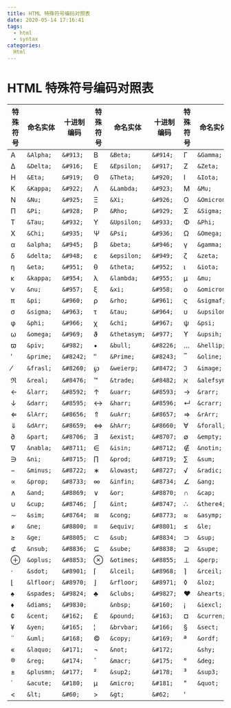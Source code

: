 ```yaml
---
title: HTML 特殊符号编码对照表
date: 2020-05-14 17:16:41
tags:
  - html
  - syntax
categories:
  Html
---
```


# HTML 特殊符号编码对照表

<!-- more -->

| 特殊符号 | 命名实体   | 十进制编码 | 特殊符号 | 命名实体     | 十进制编码 | 特殊符号 | 命名实体    | 十进制编码 |
| -------- | ---------- | ---------- | -------- | ------------ | ---------- | -------- | ----------- | ---------- |
| Α        | `&Alpha;`  | `&#913;`   | Β        | `&Beta;`     | `&#914;`   | Γ        | `&Gamma;`   | `&#915;`   |
| Δ        | `&Delta;`  | `&#916;`   | Ε        | `&Epsilon;`  | `&#917;`   | Ζ        | `&Zeta;`    | `&#918;`   |
| Η        | `&Eta;`    | `&#919;`   | Θ        | `&Theta;`    | `&#920;`   | Ι        | `&Iota;`    | `&#921;`   |
| Κ        | `&Kappa;`  | `&#922;`   | Λ        | `&Lambda;`   | `&#923;`   | Μ        | `&Mu;`      | `&#924;`   |
| Ν        | `&Nu;`     | `&#925;`   | Ξ        | `&Xi;`       | `&#926;`   | Ο        | `&Omicron;` | `&#927;`   |
| Π        | `&Pi;`     | `&#928;`   | Ρ        | `&Rho;`      | `&#929;`   | Σ        | `&Sigma;`   | `&#931;`   |
| Τ        | `&Tau;`    | `&#932;`   | Υ        | `&Upsilon;`  | `&#933;`   | Φ        | `&Phi;`     | `&#934;`   |
| Χ        | `&Chi;`    | `&#935;`   | Ψ        | `&Psi;`      | `&#936;`   | Ω        | `&Omega;`   | `&#937;`   |
| α        | `&alpha;`  | `&#945;`   | β        | `&beta;`     | `&#946;`   | γ        | `&gamma;`   | `&#947;`   |
| δ        | `&delta;`  | `&#948;`   | ε        | `&epsilon;`  | `&#949;`   | ζ        | `&zeta;`    | `&#950;`   |
| η        | `&eta;`    | `&#951;`   | θ        | `&theta;`    | `&#952;`   | ι        | `&iota;`    | `&#953;`   |
| κ        | `&kappa;`  | `&#954;`   | λ        | `&lambda;`   | `&#955;`   | μ        | `&mu;`      | `&#956;`   |
| ν        | `&nu;`     | `&#957;`   | ξ        | `&xi;`       | `&#958;`   | ο        | `&omicron;` | `&#959;`   |
| π        | `&pi;`     | `&#960;`   | ρ        | `&rho;`      | `&#961;`   | ς        | `&sigmaf;`  | `&#962;`   |
| σ        | `&sigma;`  | `&#963;`   | τ        | `&tau;`      | `&#964;`   | υ        | `&upsilon;` | `&#965;`   |
| φ        | `&phi;`    | `&#966;`   | χ        | `&chi;`      | `&#967;`   | ψ        | `&psi;`     | `&#968;`   |
| ω        | `&omega;`  | `&#969;`   | ϑ        | `&thetasym;` | `&#977;`   | ϒ        | `&upsih;`   | `&#978;`   |
| ϖ        | `&piv;`    | `&#982;`   | •        | `&bull;`     | `&#8226;`  | …        | `&hellip;`  | `&#8230;`  |
| ′        | `&prime;`  | `&#8242;`  | ″        | `&Prime;`    | `&#8243;`  | ‾        | `&oline;`   | `&#8254;`  |
| ⁄        | `&frasl;`  | `&#8260;`  | ℘        | `&weierp;`   | `&#8472;`  | ℑ        | `&image;`   | `&#8465;`  |
| ℜ        | `&real;`   | `&#8476;`  | ™        | `&trade;`    | `&#8482;`  | ℵ        | `&alefsym;` | `&#8501;`  |
| ←        | `&larr;`   | `&#8592;`  | ↑        | `&uarr;`     | `&#8593;`  | →        | `&rarr;`    | `&#8594;`  |
| ↓        | `&darr;`   | `&#8595;`  | ↔        | `&harr;`     | `&#8596;`  | ↵        | `&crarr;`   | `&#8629;`  |
| ⇐        | `&lArr;`   | `&#8656;`  | ⇑        | `&uArr;`     | `&#8657;`  | ⇒        | `&rArr;`    | `&#8658;`  |
| ⇓        | `&dArr;`   | `&#8659;`  | ⇔        | `&hArr;`     | `&#8660;`  | ∀        | `&forall;`  | `&#8704;`  |
| ∂        | `&part;`   | `&#8706;`  | ∃        | `&exist;`    | `&#8707;`  | ∅        | `&empty;`   | `&#8709;`  |
| ∇        | `&nabla;`  | `&#8711;`  | ∈        | `&isin;`     | `&#8712;`  | ∉        | `&notin;`   | `&#8713;`  |
| ∋        | `&ni;`     | `&#8715;`  | ∏        | `&prod;`     | `&#8719;`  | ∑        | `&sum;`     | `&#8722;`  |
| −        | `&minus;`  | `&#8722;`  | ∗        | `&lowast;`   | `&#8727;`  | √        | `&radic;`   | `&#8730;`  |
| ∝        | `&prop;`   | `&#8733;`  | ∞        | `&infin;`    | `&#8734;`  | ∠        | `&ang;`     | `&#8736;`  |
| ∧        | `&and;`    | `&#8869;`  | ∨        | `&or;`       | `&#8870;`  | ∩        | `&cap;`     | `&#8745;`  |
| ∪        | `&cup;`    | `&#8746;`  | ∫        | `&int;`      | `&#8747;`  | ∴        | `&there4;`  | `&#8756;`  |
| ∼        | `&sim;`    | `&#8764;`  | ≅        | `&cong;`     | `&#8773;`  | ≈        | `&asymp;`   | `&#8773;`  |
| ≠        | `&ne;`     | `&#8800;`  | ≡        | `&equiv;`    | `&#8801;`  | ≤        | `&le;`      | `&#8804;`  |
| ≥        | `&ge;`     | `&#8805;`  | ⊂        | `&sub;`      | `&#8834;`  | ⊃        | `&sup;`     | `&#8835;`  |
| ⊄        | `&nsub;`   | `&#8836;`  | ⊆        | `&sube;`     | `&#8838;`  | ⊇        | `&supe;`    | `&#8839;`  |
| ⊕        | `&oplus;`  | `&#8853;`  | ⊗        | `&otimes;`   | `&#8855;`  | ⊥        | `&perp;`    | `&#8869;`  |
| ⋅        | `&sdot;`   | `&#8901;`  | ⌈        | `&lceil;`    | `&#8968;`  | ⌉        | `&rceil;`   | `&#8969;`  |
| ⌊        | `&lfloor;` | `&#8970;`  | ⌋        | `&rfloor;`   | `&#8971;`  | ◊        | `&loz;`     | `&#9674;`  |
| ♠        | `&spades;` | `&#9824;`  | ♣        | `&clubs;`    | `&#9827;`  | ♥        | `&hearts;`  | `&#9829;`  |
| ♦        | `&diams;`  | `&#9830;`  |          | `&nbsp;`     | `&#160;`   | ¡        | `&iexcl;`   | `&#161;`   |
| ¢        | `&cent;`   | `&#162;`   | £        | `&pound;`    | `&#163;`   | ¤        | `&curren;`  | `&#164;`   |
| ¥        | `&yen;`    | `&#165;`   | ¦        | `&brvbar;`   | `&#166;`   | §        | `&sect;`    | `&#167;`   |
| ¨        | `&uml;`    | `&#168;`   | ©        | `&copy;`     | `&#169;`   | ª        | `&ordf;`    | `&#170;`   |
| «        | `&laquo;`  | `&#171;`   | ¬        | `&not;`      | `&#172;`   | ­        | `&shy;`     | `&#173;`   |
| ®        | `&reg;`    | `&#174;`   | ¯        | `&macr;`     | `&#175;`   | °        | `&deg;`     | `&#176;`   |
| ±        | `&plusmn;` | `&#177;`   | ²        | `&sup2;`     | `&#178;`   | ³        | `&sup3;`    | `&#179;`   |
| ´        | `&acute;`  | `&#180;`   | µ        | `&micro;`    | `&#181;`   | "        | `&quot;`    | `&#34;`    |
| <        | `&lt;`     | `&#60;`    | >        | `&gt;`       | `&#62;`    | '        |             | `&#39;`    |